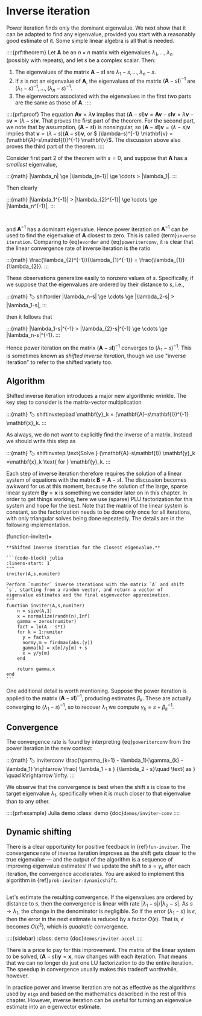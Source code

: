 # Inverse iteration

Power iteration finds only the dominant eigenvalue. We next show that it can be adapted to find any eigenvalue, provided you start with a reasonably good estimate of it. Some simple linear algebra is all that is needed.


::::{prf:theorem}
Let $\mathbf{A}$ be an $n\times n$ matrix with eigenvalues $\lambda_1,\ldots,\lambda_n$ (possibly with repeats), and let $s$ be a complex scalar. Then:

1. The eigenvalues of the matrix $\mathbf{A}-s\mathbf{I}$ are $\lambda_1-s,\ldots,\lambda_n-s$.
2. If $s$ is not an eigenvalue of $\mathbf{A}$, the eigenvalues of the matrix $(\mathbf{A}-s\mathbf{I})^{-1}$ are $(\lambda_1-s)^{-1},\ldots,(\lambda_n-s)^{-1}$.
3. The eigenvectors associated with the eigenvalues in the first two parts are the same as those of $\mathbf{A}$.
::::

::::{prf:proof}
The equation $\mathbf{A}\mathbf{v}=\lambda \mathbf{v}$ implies that $(\mathbf{A}-s\mathbf{I})\mathbf{v} = \mathbf{A}\mathbf{v} - s\mathbf{I}\mathbf{v} = \lambda\mathbf{v} - s\mathbf{v} = (\lambda-s)\mathbf{v}$. That proves the first part of the theorem. For the second part, we note that by assumption, $(\mathbf{A}-s\mathbf{I})$ is nonsingular, so $(\mathbf{A}-s\mathbf{I})\mathbf{v} = (\lambda-s) \mathbf{v}$ implies that $\mathbf{v} = (\lambda-s) (\mathbf{A}-s\mathbf{I}) \mathbf{v}$, or $ (\lambda-s)^{-1} \mathbf{v} =(\mathbf{A}-s\mathbf{I})^{-1} \mathbf{v}$. The discussion above also proves the third part of the theorem.
::::


Consider first part 2 of the theorem with $s=0$, and suppose that $\mathbf{A}$ has a *smallest* eigenvalue,

:::{math}
|\lambda_n| \ge |\lambda_{n-1}| \ge \cdots > |\lambda_1|.
:::

Then clearly

:::{math}
|\lambda_1^{-1}| > |\lambda_{2}^{-1}| \ge \cdots \ge |\lambda_n^{-1}|,
:::

```{index} eigenvalue; dominant
```
```{index} inverse iteration
```

and $\mathbf{A}^{-1}$ has a dominant eigenvalue. Hence power iteration on $\mathbf{A}^{-1}$ can be used to find the eigenvalue of $\mathbf{A}$ closest to zero. This is called  {term}`inverse iteration`. Comparing to {eq}`evorder` and {eq}`poweriterconv`, it is clear that the linear convergence rate of inverse iteration is the ratio

:::{math}
\frac{\lambda_{2}^{-1}}{\lambda_{1}^{-1}} = \frac{\lambda_{1}}{\lambda_{2}}.
:::

These observations generalize easily to nonzero values of $s$. Specifically, if we suppose that the eigenvalues are ordered by their distance to $s$, i.e.,

:::{math}
:label: shiftorder
|\lambda_n-s| \ge \cdots \ge |\lambda_2-s|  > |\lambda_1-s|,
:::

then it follows that

:::{math}
|\lambda_1-s|^{-1} > |\lambda_{2}-s|^{-1} \ge \cdots \ge |\lambda_n-s|^{-1}.
:::

Hence power iteration on the matrix $(\mathbf{A}-s\mathbf{I})^{-1}$ converges to $(\lambda_1-s)^{-1}$. This is sometimes known as *shifted inverse iteration*, though we use "inverse iteration" to refer to the shifted variety too.

## Algorithm

Shifted inverse iteration introduces a major new algorithmic wrinkle. The key step to consider is the matrix-vector multiplication

:::{math}
:label: shiftinvstepbad
\mathbf{y}_k = (\mathbf{A}-s\mathbf{I})^{-1} \mathbf{x}_k.
:::

As always, we do not want to explicitly find the inverse of a matrix. Instead we should write this step as

:::{math}
:label: shiftinvstep
\text{Solve }  (\mathbf{A}-s\mathbf{I}) \mathbf{y}_k =\mathbf{x}_k \text{ for } \mathbf{y}_k.
:::

Each step of inverse iteration therefore requires the solution of a linear system of equations with the matrix $\mathbf{B}=\mathbf{A}-s\mathbf{I}$. The discussion becomes awkward for us at this moment, because the solution of the large, sparse linear system $\mathbf{B}\mathbf{y}=\mathbf{x}$ is something we consider later on in this chapter. In order to get things working, here we use (sparse) PLU factorization for this system and hope for the best. Note that the matrix of the linear system is constant, so the factorization needs to be done only once for all iterations, with only triangular solves being done repeatedly. The details are in the following implementation.

(function-inviter)=
````{proof:function} inviter
**Shifted inverse iteration for the closest eigenvalue.**

```{code-block} julia
:lineno-start: 1
"""
inviter(A,s,numiter)

Perform `numiter` inverse iterations with the matrix `A` and shift
`s`, starting from a random vector, and return a vector of
eigenvalue estimates and the final eigenvector approximation.
"""
function inviter(A,s,numiter)
    n = size(A,1)
    x = normalize(randn(n),Inf)
    gamma = zeros(numiter)
    fact = lu(A - s*I)
    for k = 1:numiter
      y = fact\x
      normy,m = findmax(abs.(y))
      gamma[k] = x[m]/y[m] + s
      x = y/y[m]
    end

    return gamma,x
end
```
````

One additional detail is worth mentioning. Suppose the power iteration is applied to the matrix $(\mathbf{A}-s\mathbf{I})^{-1}$, producing estimates $\beta_k$. These are actually converging to $(\lambda_1-s)^{-1}$, so to recover $\lambda_1$ we compute $\gamma_k = s+\beta_k^{-1}.$

## Convergence

The convergence rate is found by interpreting {eq}`poweriterconv` from the power iteration in the new context:

:::{math}
:label: inviterconv
\frac{\gamma_{k+1} - \lambda_1}{\gamma_{k} - \lambda_1} \rightarrow
\frac{  \lambda_1 - s } {\lambda_2 - s}\quad \text{ as } \quad k\rightarrow \infty.
:::

We observe that the convergence is best when the shift $s$ is close to the target eigenvalue $\lambda_1$, specifically when it is much closer to that eigenvalue than to any other.

::::{prf:example} Julia demo
:class: demo
{doc}`demos/inviter-conv`
::::

## Dynamic shifting

There is a clear opportunity for positive feedback in {ref}`fun-inviter`. The convergence rate of inverse iteration improves as the shift gets closer to the true eigenvalue — and the output of the algorithm is a sequence of improving eigenvalue estimates! If we update the shift to $s=\gamma_k$ after each iteration, the convergence accelerates. You are asked to implement this algorithm in {ref}`prob-inviter-dynamicshift`.

```{index} convergence rate; quadratic
```
Let's estimate the resulting convergence. If the eigenvalues are ordered by distance to $s$, then the convergence is linear with rate $|\lambda_1-s|/|\lambda_2-s|$. As $s\to\lambda_1$, the change in the denominator is negligible. So if the error $(\lambda_1-s)$ is $\epsilon$, then the error in the next estimate is reduced by a factor $O(\epsilon)$. That is, $\epsilon$ becomes $O(\epsilon^2)$, which is 
 *quadratic* convergence.

::::{sidebar}
:class: demo
{doc}`demos/inviter-accel`
::::

There is a price to pay for this improvement. The matrix of the linear system to be solved, $(\mathbf{A}-s\mathbf{I})\mathbf{y}=\mathbf{x}$, now changes with each iteration. That means that we can no longer do just one LU factorization to do the entire iteration. The speedup in convergence usually makes this tradeoff worthwhile, however.

In practice power and inverse iteration are not as effective as the algorithms used by `eigs` and based on the mathematics described in the rest of this chapter. However, inverse iteration can be useful for turning an eigenvalue estimate into an eigenvector estimate.

<!-- 
\begin{exercises}
    \input{krylov/exercises/InverseIteration}
\end{exercises}
 -->
